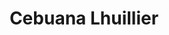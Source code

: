 ---
title: "Cebuana Lhuillier"
url: /taguig/cebuana-lhuillier-colonel-ballecer-street/
shop: pawnbroker
---